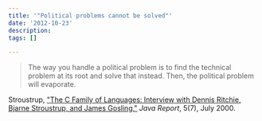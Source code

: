 ```yaml
---
title: '"Political problems cannot be solved"'
date: '2012-10-23'
description:
tags: []

---
```

>The way you handle a political problem is to find the technical problem at its root and solve that instead. Then, the political problem will evaporate.

Stroustrup, ["The C Family of Languages: Interview with Dennis Ritchie, Bjarne Stroustrup, and James Gosling,"](http://www.gotw.ca/publications/c_family_interview.htm) _Java Report_, 5(7), July 2000.
